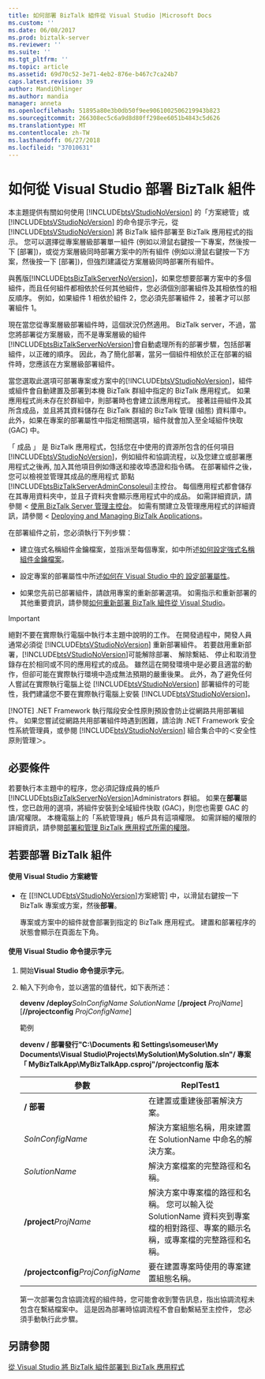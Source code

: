 ```yaml
---
title: 如何部署 BizTalk 組件從 Visual Studio |Microsoft Docs
ms.custom: ''
ms.date: 06/08/2017
ms.prod: biztalk-server
ms.reviewer: ''
ms.suite: ''
ms.tgt_pltfrm: ''
ms.topic: article
ms.assetid: 69d70c52-3e71-4eb2-876e-b467c7ca24b7
caps.latest.revision: 39
author: MandiOhlinger
ms.author: mandia
manager: anneta
ms.openlocfilehash: 51895a80e3b0db50f9ee9061002506219943b823
ms.sourcegitcommit: 266308ec5c6a9d8d80ff298ee6051b4843c5d626
ms.translationtype: MT
ms.contentlocale: zh-TW
ms.lasthandoff: 06/27/2018
ms.locfileid: "37010631"
---
```

# <a name="how-to-deploy-a-biztalk-assembly-from-visual-studio"></a>如何從 Visual Studio 部署 BizTalk 組件
本主題提供有關如何使用 [!INCLUDE[btsVStudioNoVersion](../includes/btsvstudionoversion-md.md)] 的「方案總管」或 [!INCLUDE[btsVStudioNoVersion](../includes/btsvstudionoversion-md.md)] 的命令提示字元，從 [!INCLUDE[btsVStudioNoVersion](../includes/btsvstudionoversion-md.md)] 將 BizTalk 組件部署至 BizTalk 應用程式的指示。 您可以選擇從專案層級部署單一組件 (例如以滑鼠右鍵按一下專案，然後按一下 [部署])，或從方案層級同時部署方案中的所有組件 (例如以滑鼠右鍵按一下方案，然後按一下 [部署])，但強烈建議從方案層級同時部署所有組件。  
  
 與舊版[!INCLUDE[btsBizTalkServerNoVersion](../includes/btsbiztalkservernoversion-md.md)]，如果您想要部署方案中的多個組件，而且任何組件都相依於任何其他組件，您必須個別部署組件及其相依性的相反順序。 例如，如果組件 1 相依於組件 2，您必須先部署組件 2，接著才可以部署組件 1。  
  
 現在當您從專案層級部署組件時，這個狀況仍然適用。 BizTalk server，不過，當您將部署從方案層級，而不是專案層級的組件[!INCLUDE[btsBizTalkServerNoVersion](../includes/btsbiztalkservernoversion-md.md)]會自動處理所有的部署步驟，包括部署組件，以正確的順序。 因此，為了簡化部署，當另一個組件相依於正在部署的組件時，您應該在方案層級部署組件。  
  
 當您選取此選項可部署專案或方案中的[!INCLUDE[btsVStudioNoVersion](../includes/btsvstudionoversion-md.md)]，組件或組件會自動建置及部署到本機 BizTalk 群組中指定的 BizTalk 應用程式。 如果應用程式尚未存在於群組中，則部署時也會建立該應用程式。 接著註冊組件及其所含成品，並且將其資料儲存在 BizTalk 群組的 BizTalk 管理 (組態) 資料庫中。 此外，如果在專案的部署屬性中指定相關選項，組件就會加入至全域組件快取 (GAC) 中。  
  
 「 成品 」 是 BizTalk 應用程式，包括您在中使用的資源所包含的任何項目[!INCLUDE[btsVStudioNoVersion](../includes/btsvstudionoversion-md.md)]，例如組件和協調流程，以及您建立或部署應用程式之後再, 加入其他項目例如傳送和接收埠憑證和指令碼。 在部署組件之後，您可以檢視並管理其成品的應用程式 節點[!INCLUDE[btsBizTalkServerAdminConsoleui](../includes/btsbiztalkserveradminconsoleui-md.md)]主控台。 每個應用程式都會儲存在其專用資料夾中，並且子資料夾會顯示應用程式中的成品。 如需詳細資訊，請參閱 <<c0> [ 使用 BizTalk Server 管理主控台](../core/using-the-biztalk-server-administration-console.md)。 如需有關建立及管理應用程式的詳細資訊，請參閱 < [Deploying and Managing BizTalk Applications](../core/deploying-and-managing-biztalk-applications.md)。  
  
 在部署組件之前，您必須執行下列步驟：  
  
-   建立強式名稱組件金鑰檔案，並指派至每個專案，如中所述[如何設定強式名稱組件金鑰檔案](../core/how-to-configure-a-strong-name-assembly-key-file.md)。  
  
-   設定專案的部署屬性中所述[如何在 Visual Studio 中的 設定部署屬性](../core/how-to-set-deployment-properties-in-visual-studio.md)。  
  
-   如果您先前已部署組件，請啟用專案的重新部署選項。 如需指示和重新部署的其他重要資訊，請參閱[如何重新部署 BizTalk 組件從 Visual Studio](../core/how-to-redeploy-a-biztalk-assembly-from-visual-studio.md)。  
  
> [!IMPORTANT]
>  絕對不要在實際執行電腦中執行本主題中說明的工作。 在開發過程中，開發人員通常必須從 [!INCLUDE[btsVStudioNoVersion](../includes/btsvstudionoversion-md.md)] 重新部署組件。 若要啟用重新部署，[!INCLUDE[btsVStudioNoVersion](../includes/btsvstudionoversion-md.md)]可能解除部署、 解除繫結、 停止和取消登錄存在於相同或不同的應用程式的成品。 雖然這在開發環境中是必要且適當的動作，但卻可能在實際執行環境中造成無法預期的嚴重後果。 此外，為了避免任何人嘗試在實際執行電腦上從 [!INCLUDE[btsVStudioNoVersion](../includes/btsvstudionoversion-md.md)] 部署組件的可能性，我們建議您不要在實際執行電腦上安裝 [!INCLUDE[btsVStudioNoVersion](../includes/btsvstudionoversion-md.md)]。  
> 
> [!NOTE]
>  .NET Framework 執行階段安全性原則預設會防止從網路共用部署組件。 如果您嘗試從網路共用部署組件時遇到困難，請洽詢 .NET Framework 安全性系統管理員，或參閱 [!INCLUDE[btsVStudioNoVersion](../includes/btsvstudionoversion-md.md)] 組合集合中的＜安全性原則管理＞。  
  
## <a name="prerequisites"></a>必要條件  
 若要執行本主題中的程序，您必須記錄成員的帳戶[!INCLUDE[btsBizTalkServerNoVersion](../includes/btsbiztalkservernoversion-md.md)]Administrators 群組。 如果在**部署**屬性，您已啟用的選項，將組件安裝到全域組件快取 (GAC)，則您也需要 GAC 的讀/寫權限。 本機電腦上的「系統管理員」帳戶具有這項權限。 如需詳細的權限的詳細資訊，請參閱[部署和管理 BizTalk 應用程式所需的權限](../core/permissions-required-for-deploying-and-managing-a-biztalk-application.md)。  
  
## <a name="to-deploy-a-biztalk-assembly-or-assemblies"></a>若要部署 BizTalk 組件  
  
#### <a name="using-visual-studio-solution-explorer"></a>使用 Visual Studio 方案總管  
  
- 在 [[!INCLUDE[btsVStudioNoVersion](../includes/btsvstudionoversion-md.md)]方案總管] 中，以滑鼠右鍵按一下 BizTalk 專案或方案，然後**部署**。  
  
   專案或方案中的組件就會部署到指定的 BizTalk 應用程式。 建置和部署程序的狀態會顯示在頁面左下角。  
  
#### <a name="using-the-visual-studio-command-prompt"></a>使用 Visual Studio 命令提示字元  
  
1.  開始**Visual Studio 命令提示字元**。  
  
2.  輸入下列命令，並以適當的值替代，如下表所述：  
  
     **devenv /deploy***SolnConfigName* *SolutionName* [**/project** *ProjName*] [**//projectconfig** *ProjConfigName*]    
  
     範例  
  
     **devenv / 部署發行"C:\Documents 和 Settings\someuser\My Documents\Visual Studio\Projects\MySolution\MySolution.sln"/ 專案 「 MyBizTalkApp\MyBizTalkApp.csproj"/projectconfig 版本**  
  
    |參數|ReplTest1|  
    |---------------|-----------|  
    |**/ 部署**|在建置或重建後部署解決方案。|  
    |*SolnConfigName*|解決方案組態名稱，用來建置在 SolutionName 中命名的解決方案。|  
    |*SolutionName*|解決方案檔案的完整路徑和名稱。|  
    |**/project***ProjName* |解決方案中專案檔的路徑和名稱。 您可以輸入從 SolutionName 資料夾到專案檔的相對路徑、專案的顯示名稱，或專案檔的完整路徑和名稱。|  
    |**/projectconfig***ProjConfigName* |要在建置專案時使用的專案建置組態名稱。|  
  
     第一次部署包含協調流程的組件時，您可能會收到警告訊息，指出協調流程未包含在繫結檔案中。 這是因為部署時協調流程不會自動繫結至主控件， 您必須手動執行此步驟。  
  
## <a name="see-also"></a>另請參閱  
 [從 Visual Studio 將 BizTalk 組件部署到 BizTalk 應用程式](../core/deploying-biztalk-assemblies-from-visual-studio-into-a-biztalk-application.md)